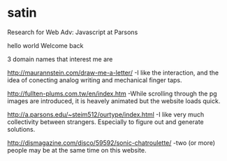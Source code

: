 # satin
Research for Web Adv: Javascript at Parsons

hello world
Welcome back

3 domain names that interest me are

http://maurannstein.com/draw-me-a-letter/
-I like the interaction, and the idea of conecting analog writing and mechanical finger taps.

http://fullten-plums.com.tw/en/index.htm
-While scrolling through the pg images are introduced, it is heavely animated but the website loads quick.

http://a.parsons.edu/~steim512/ourtype/index.html
-I like very much collectivity between strangers. Especially to figure out and generate solutions.

http://dismagazine.com/disco/59592/sonic-chatroulette/
-two (or more) people may be at the same time on this website. 

